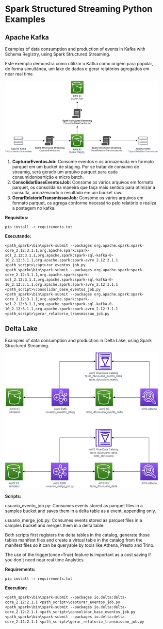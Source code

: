 # Spark Structured Streaming Python Examples

## Apache Kafka
Examples of data consumption and production of events in Kafka with Schema Registry, using Spark Structured Streaming.

Este exemplo demonstra como utilizar o Kafka como origem para popular, de forma simultânea, um lake de dados e gerar relatórios agregados em near real time.

![efinanceira-monitoracao-transmissao](apache-kafka/media/efinanceira-monitoracao-transmissao.png)

1. **CapturarEventosJob:** Consome eventos e os armazenada em formato parquet em um bucket de staging. Por se tratar de consumo de streamig, será gerado um arquivo parquet para cada consumidor/partição e micro batch.
2. **ConsolidarBaseEventosJob:** Consome os vários arquivos em formato parquet, os consolida na maneira que faça mais sentido para otimizar a consulta, armazenando o resultado em um bucket raw.
3. **GerarRelatorioTransmissaoJob:** Consome os vários arquivos em formato parquet, os agrega conforme necessário pelo relatório e realiza a postagem no kafka.

**Requisitos:**
```
pip install -r requirements.txt 
```

**Executando:**
```
<path_spark>\bin\spark-submit --packages org.apache.spark:spark-core_2.12:3.1.1,org.apache.spark:spark-sql_2.12:3.1.1,org.apache.spark:spark-sql-kafka-0-10_2.12:3.1.1,org.apache.spark:spark-avro_2.12:3.1.1 <path_script>\capturar_eventos_job.py
<path_spark>\bin\spark-submit --packages org.apache.spark:spark-core_2.12:3.1.1,org.apache.spark:spark-sql_2.12:3.1.1,org.apache.spark:spark-sql-kafka-0-10_2.12:3.1.1,org.apache.spark:spark-avro_2.12:3.1.1 <path_script>\consolidar_base_eventos_job.py
<path_spark>\bin\spark-submit --packages org.apache.spark:spark-core_2.12:3.1.1,org.apache.spark:spark-sql_2.12:3.1.1,org.apache.spark:spark-sql-kafka-0-10_2.12:3.1.1,org.apache.spark:spark-avro_2.12:3.1.1 <path_script>\gerar_relatorio_transmissao_job.py
```

## Delta Lake
Examples of data consumption and production in Delta Lake, using Spark Structured Streaming.

![delta-lake-example-architecture](delta-lake/media/delta-lake-example-architecture.png)

**Scripts:**

usuario_evento_job.py: Consumes events stored as parquet files in a samples bucket and saves them in a delta table as a event, appending only.

usuario_merge_job.py: Consumes events stored as parquet files in a samples bucket and merges them in a delta table.

Both scripts first registers the delta tables in the catalog, generate those tables manifest files and create a virtual table in the catalog from the manifest files so it can be queryable by tools like Athena, Presto and Trino.

The use of the trigger(once=True) feature is important as a cost saving if you don't need near real time Analytics.

**Requirements:**
```
pip install -r requirements.txt 
```

**Execution:**
```
<path_spark>\bin\spark-submit --packages io.delta:delta-core_2.12:2.1.1 <path_script>\capturar_eventos_job.py
<path_spark>\bin\spark-submit --packages io.delta:delta-core_2.12:2.1.1 <path_script>\consolidar_base_eventos_job.py
<path_spark>\bin\spark-submit --packages io.delta:delta-core_2.12:2.1.1 <path_script>\gerar_relatorio_transmissao_job.py
```